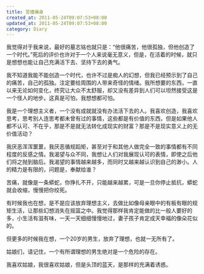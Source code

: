 ```yaml
---
title: 苦缠痛身
created_at: 2011-05-24T09:07:53+08:00
updated_at: 2011-05-24T09:07:53+08:00
category: Diary
---
```


我觉得对于我来说，最好的墓志铭也就只是：“他很痛苦，他很孤独，但他创造了一个时代。”死后的评价也许对于一个人来说毫无意义，但是，在活着的时候，就只是想想也能让自己充满活下去、坚持下去的勇气。

我不知道我能不能创造一个时代，也许不过是痴人的幻想，但我已经预示到了自己的痛苦，自己的孤独。注定要给周围的人带来奇怪的情绪。我所想要的东西，一直以来无论如何变化，终究让大众不太舒服，却又没有差异到人们可以坦然接受这是一个怪人的地步。这真是可怕，我想想都可怕。

我是一个理想主义者，一个没有成就就没有办法活下去的人。我喜欢创造，我喜欢思考，思考别人连思考都未曾有过的事情，这些都是有价值的东西，但是如果他人都不认可、不在乎，那是不是就无法转化成现实的财富？那是不是现实意义上的无价值活动？

我厌恶浑浑噩噩，我厌恶循规蹈矩，甚至对于和其他人做完全一致的事情都有不同程度的反感之情。我渴望与众不同，我想让人们对我展现认可的表情，即使之后他们将之抛到脑后。我渴望的事情越来越多，而同时又越来越认识到自己的渺小。人的精力是有限的，问题是，奉献给谁？

苦痛，就像是一条蟒蛇，你挣扎不开，只能越来越累，可是一旦你停止抵抗，蟒蛇就会收缩，慢慢把你绞死。

有时候我也在想，是不是应该放弃理想主义，去做比如像母亲眼中的有板有眼的规矩生活，让那些幻想消失在摇篮之中。我觉得那样我肯定能做的比一般人要好的多，小生活有滋有味，一天一天细细慢慢地过，妻子孩子肯定成天幸福的像朵花似的。

但更多的时候我在想，一个20岁的男生，放弃了理想，也就一无所有了。

姑娘们，请记住，一个有所谓理想的男生绝对是一个危险的存在。

我喜欢姑娘，我很喜欢姑娘，但是头顶的蓝天，是那样的充满着诱惑。
